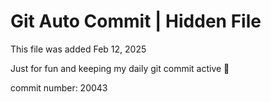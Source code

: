 # Git Auto Commit | Hidden File

This file was added Feb 12, 2025

Just for fun and keeping my daily git commit active 🤪

commit number: 20043
